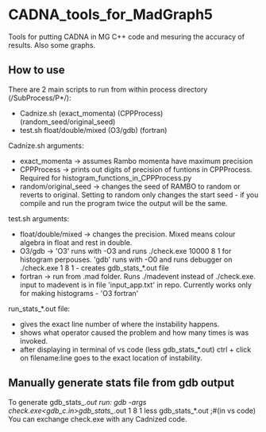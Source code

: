 # CADNA_tools_for_MadGraph5
Tools for putting CADNA in MG C++ code and mesuring the accuracy of results. Also some graphs. 

## How to use
There are 2 main scripts to run from within process directory (/SubProcess/P*/):
 - Cadnize.sh (exact_momenta) (CPPProcess) (random_seed/original_seed)
 - test.sh float/double/mixed (O3/gdb) (fortran)

Cadnize.sh arguments:
 - exact_momenta -> assumes Rambo momenta have maximum precision
 - CPPProcess -> prints out digits of precision of funtions in CPPProcess. Required for histogram_functions_in_CPPProcess.py
 - random/original_seed -> changes the seed of RAMBO to random or reverts to original. Setting to random only changes the start seed - if you compile and run the program twice the output will be the same.

test.sh arguments:
- float/double/mixed -> changes the precision. Mixed means colour algebra in float and rest in double.
- O3/gdb -> 'O3' runs with -O3 and runs ./check.exe 10000 8 1 for histogram perpouses. 'gdb' runs with -O0 and runs debugger on ./check.exe 1 8 1 - creates gdb_stats_*.out file
- fortran -> run from .mad folder. Runs ./madevent instead of ./check.exe. input to madevent is in file 'input_app.txt' in repo. Currently works only for making histograms - 'O3 fortran'

run_stats_*.out file:
 - gives the exact line number of where the instability happens.
 - shows what operator caused the problem and how many times is was invoked.
 - after displaying in terminal of vs code (less gdb_stats_*.out) ctrl + click on filename:line goes to the exact location of instability.

  ## Manually generate stats file from gdb output
  To generate gdb_stats_*.out run:
    gdb -args check.exe<gdb_c.in>gdb_stats_*.out 1 8 1
    less gdb_stats_*.out ;#(in vs code)
  You can exchange check.exe with any Cadnized code.
  


